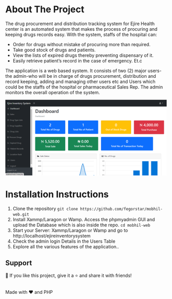 
# About The Project
The drug procurement and distribution tracking system for Ejire Health center is an automated system that makes the process of procuring and keeping drugs records easy. With the system, staffs of the hospital can:

- Order for drugs without mistake of procuring more than required.
- Take good stock of drugs and patients.
- View the lists of expired drugs thereby preventing dispensary of it.
- Easily retrieve patient’s record in the case of emergency. Et.c

The application is a web based system. It consists of two (2) major users- the admin-who will be in charge of drugs procurement, distribution and record keeping, adding and managing other users etc and Users which could be the staffs of the hospital or pharmaceutical Sales Rep. The admin monitors the overall operation of the system.


<img src="https://github.com/fegorstar/ejireinventorysystem/blob/master/assets/img/dashboard.PNG">


# Installation Instructions
1. Clone the repository `git clone https://github.com/fegorstar/mobhil-web.git`
2. Install Xammp/Laragon or Wamp. Access the phpmyadmin GUI and upload the Database which is also inside the repo. `cd mobhil-web`
3. Start your Server: Xammp/Laragon or Wamp and go to http://localhost/ejireinventorysystem   
4. Check the admin login Details in the Users Table
5. Explore all the various features of the application..


## Support
💙 If you like this project, give it a ⭐ and share it with friends!

##
Made with ❤️ and PHP
